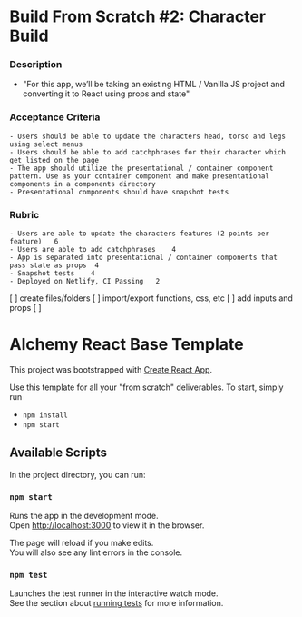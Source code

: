 # Build From Scratch #2: Character Build

### Description

- "For this app, we’ll be taking an existing HTML / Vanilla JS project and converting it to React using props and state"

### Acceptance Criteria

    - Users should be able to update the characters head, torso and legs using select menus
    - Users should be able to add catchphrases for their character which get listed on the page
    - The app should utilize the presentational / container component pattern. Use as your container component and make presentational components in a components directory
    - Presentational components should have snapshot tests

### Rubric

    - Users are able to update the characters features (2 points per feature)	6
    - Users are able to add catchphrases	4
    - App is separated into presentational / container components that pass state as props	4
    - Snapshot tests	4
    - Deployed on Netlify, CI Passing	2

[ ] create files/folders
[ ] import/export functions, css, etc
[ ] add inputs and props
[ ]

# Alchemy React Base Template

This project was bootstrapped with [Create React App](https://github.com/facebook/create-react-app).

Use this template for all your "from scratch" deliverables. To start, simply run

- `npm install`
- `npm start`

## Available Scripts

In the project directory, you can run:

### `npm start`

Runs the app in the development mode.\
Open [http://localhost:3000](http://localhost:3000) to view it in the browser.

The page will reload if you make edits.\
You will also see any lint errors in the console.

### `npm test`

Launches the test runner in the interactive watch mode.\
See the section about [running tests](https://facebook.github.io/create-react-app/docs/running-tests) for more information.
